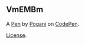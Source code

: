 VmEMBm
------


A [Pen](https://codepen.io/poganimungos/pen/VmEMBm) by [Pogani](http://codepen.io/poganimungos) on [CodePen](http://codepen.io/).

[License](https://codepen.io/poganimungos/pen/VmEMBm/license).